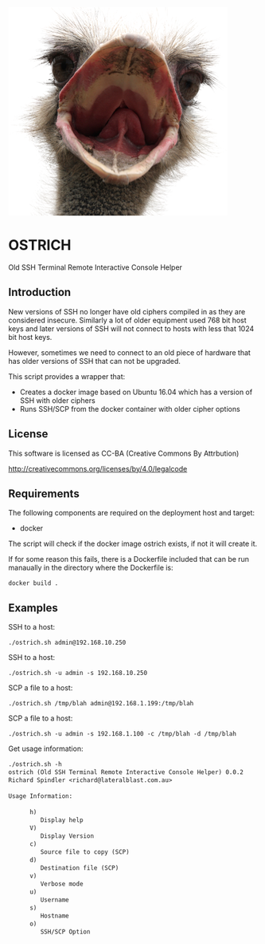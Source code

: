 ![alt tag](https://raw.githubusercontent.com/lateralblast/ostrich/master/ostrich.png)

OSTRICH
=======

Old SSH Terminal Remote Interactive Console Helper

Introduction
------------

New versions of SSH no longer have old ciphers compiled in as they are considered insecure.
Similarly a lot of older equipment used 768 bit host keys and later versions of SSH will not
connect to hosts with less that 1024 bit host keys.

However, sometimes we need to connect to an old piece of hardware that has older versions 
of SSH that can not be upgraded.

This script provides a wrapper that:

- Creates a docker image based on Ubuntu 16.04 which has a version of SSH with older ciphers
- Runs SSH/SCP from the docker container with older cipher options

License
-------

This software is licensed as CC-BA (Creative Commons By Attrbution)

http://creativecommons.org/licenses/by/4.0/legalcode


Requirements
------------

The following components are required on the deployment host and target:

- docker

The script will check if the docker image ostrich exists, if not it will create it.

If for some reason this fails, there is a Dockerfile included that can be run manaually in the directory where the Dockerfile is:

```
docker build .
```

Examples
--------

SSH to a host:

```
./ostrich.sh admin@192.168.10.250
```

SSH to a host:

```
./ostrich.sh -u admin -s 192.168.10.250
```

SCP a file to a host:

```
./ostrich.sh /tmp/blah admin@192.168.1.199:/tmp/blah
```

SCP a file to a host:

```
./ostrich.sh -u admin -s 192.168.1.100 -c /tmp/blah -d /tmp/blah
```

Get usage information:

```
./ostrich.sh -h
ostrich (Old SSH Terminal Remote Interactive Console Helper) 0.0.2
Richard Spindler <richard@lateralblast.com.au>

Usage Information:

      h)
         Display help
      V)
         Display Version
      c)
         Source file to copy (SCP)
      d)
         Destination file (SCP)
      v)
         Verbose mode
      u)
         Username
      s)
         Hostname
      o)
         SSH/SCP Option
```
